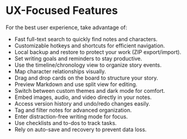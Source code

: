 # UX-Focused Features

For the best user experience, take advantage of:

- Fast full-text search to quickly find notes and characters.
- Customizable hotkeys and shortcuts for efficient navigation.
- Local backup and restore to protect your work (ZIP export/import).
- Set writing goals and reminders to stay productive.
- Use the timeline/chronology view to organize story events.
- Map character relationships visually.
- Drag and drop cards on the board to structure your story.
- Preview Markdown and use split view for editing.
- Switch between custom themes and dark mode for comfort.
- Embed images, audio, and video directly in your notes.
- Access version history and undo/redo changes easily.
- Tag and filter notes for advanced organization.
- Enter distraction-free writing mode for focus.
- Use checklists and to-dos to track tasks.
- Rely on auto-save and recovery to prevent data loss.

